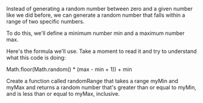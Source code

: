 Instead of generating a random number between zero and a given number like we did before, we can generate a random number that falls within a range of two specific numbers.

To do this, we'll define a minimum number min and a maximum number max.

Here's the formula we'll use. Take a moment to read it and try to understand what this code is doing:

Math.floor(Math.random() * (max - min + 1)) + min


Create a function called randomRange that takes a range myMin and myMax and returns a random number that's greater than or equal to myMin, and is less than or equal to myMax, inclusive.
